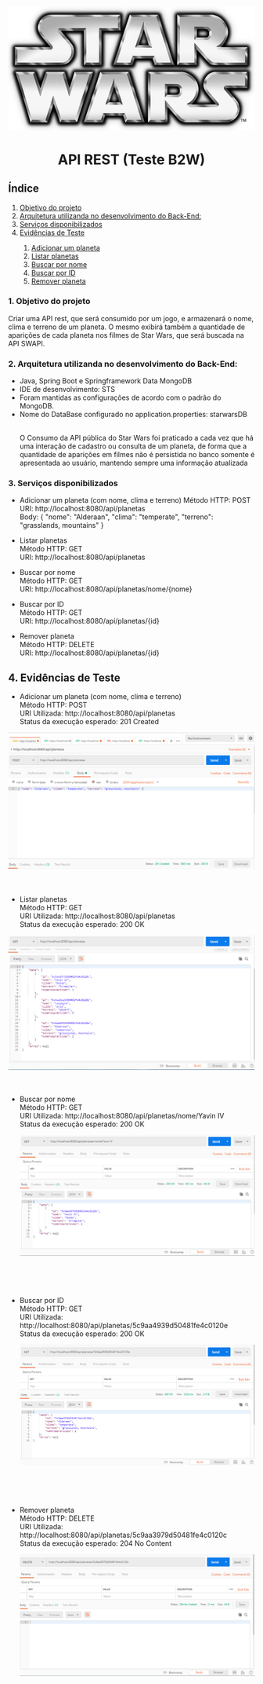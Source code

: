 <img src="/docs/Star-Wars-Logo-9.png" alt="Teste" style="max-width:100%;">

<h1 align="center">API REST (Teste B2W)</h1>

<h2>Índice</h2>
<ol>
  <li><a href="#Objetivo">Objetivo do projeto</a></li>
  <li><a href="#Arquitetura">Arquitetura utilizanda no desenvolvimento do  Back-End:</a></li>
  <li><a href="#Serviços">Serviços disponibilizados</a></li>
  <li><a href="#Evidências">Evidências de Teste</a></li>
  <ol>
	<li><a href="#Adicionar">Adicionar um planeta</a></li>
	<li><a href="#Listar">Listar planetas</a></li>
	<li><a href="#BuscarNome">Buscar por nome</a></li>
	<li><a href="#BuscarID">Buscar por ID</a></li>
	<li><a href="#Remover">Remover planeta</a></li>
  </ol>
</ol>

<h3><a name="Objetivo">1. Objetivo do projeto</a></h3>
<p>Criar uma API rest, que será consumido por um jogo, e armazenará o nome, clima e terreno de um planeta. O mesmo exibirá também a quantidade de aparições de cada planeta nos filmes de Star Wars, que será buscada na API SWAPI.</p>

<h3><a name="Arquitetura">2. Arquitetura utilizanda no desenvolvimento do  Back-End:</a></h3>

<ul>
  <li>Java, Spring Boot e Springframework Data MongoDB</li>

  <li>IDE de desenvolvimento: STS</li>

<li>Foram mantidas as configurações de acordo com o padrão do MongoDB.</li>
<li>Nome do DataBase configurado no application.properties: starwarsDB</li>
<br/>
<p>O Consumo da API pública do Star Wars foi praticado a cada vez que há uma interação de cadastro ou consulta de um planeta, de forma que a quantidade de aparições em filmes não é persistida no banco somente é apresentada ao usuário, mantendo sempre uma informação atualizada</p>
</ul>

<h3><a name="Serviços">3. Serviços disponibilizados</a></h3>

- Adicionar um planeta (com nome, clima e terreno)
        Método HTTP: POST<br/>
	URI:  http://localhost:8080/api/planetas<br/>
	Body: { "nome": "Alderaan", "clima": "temperate", "terreno": "grasslands, mountains" }<br/>

- Listar planetas<br/>
        Método HTTP: GET<br/>
	URI: http://localhost:8080/api/planetas<br/>

- Buscar por nome<br/>
        Método HTTP: GET<br/>
	URI: http://localhost:8080/api/planetas/nome/{nome}<br/>

- Buscar por ID<br/>
        Método HTTP: GET<br/>
	URI: http://localhost:8080/api/planetas/{id}<br/>

- Remover planeta<br/>
        Método HTTP: DELETE<br/>
	URI: http://localhost:8080/api/planetas/{id}<br/>
	
	
	

<h2><a name="Evidências">4. Evidências de Teste</a></h2>


- Adicionar um planeta (com nome, clima e terreno)<br/>
Método HTTP: POST<br/>
URI Utilizada: http://localhost:8080/api/planetas<br/>
Status da execução esperado: 201 Created<br/>

<img src="/docs/adicionar_planeta.PNG" alt="Teste" style="max-width:100%;">
<br/>
<br/>
<br/>

- Listar planetas<br/>
        Método HTTP: GET<br/>
	URI Utilizada: http://localhost:8080/api/planetas<br/>
	Status da execução esperado: 200 OK<br/>
	

<img src="/docs/listar-planetas.PNG" alt="Teste" style="max-width:100%;">
<br/>
<br/>
<br/>

- Buscar por nome<br/>
        Método HTTP: GET<br/>
	URI Utilizada: http://localhost:8080/api/planetas/nome/Yavin IV<br/>
	Status da execução esperado: 200 OK<br/>
	
	<img src="/docs/buscar-nome.PNG" alt="Teste" style="max-width:100%;">
<br/>	
<br/>	
<br/>	

- Buscar por ID<br/>
        Método HTTP: GET<br/>
	URI Utilizada: http://localhost:8080/api/planetas/5c9aa4939d50481fe4c0120e<br/>
	Status da execução esperado: 200 OK<br/>
	
	<img src="/docs/bucar-id.PNG" alt="Teste" style="max-width:100%;">
<br/>	
<br/>	
<br/>	

- Remover planeta<br/>
        Método HTTP: DELETE<br/>
	URI Utilizada: http://localhost:8080/api/planetas/5c9aa3979d50481fe4c0120c<br/>
	Status da execução esperado: 204 No Content<br/>
	
	<img src="/docs/remover-planeta.PNG" alt="Teste" style="max-width:100%;">
